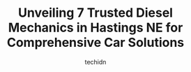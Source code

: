 ---
layout: ampstory
image: https://images.unsplash.com/photo-1610205296127-02e7366806e4?ixlib=rb-4.0.3&ixid=MnwxMjA3fDB8MHxwaG90by1wYWdlfHx8fGVufDB8fHx8&auto=format&fit=crop&w=640&h=853&q=80
author: techidn
featured: false
description: Entrust your vehicle to the 7 best Diesel Mechanic in Hastings NE, USA and experience the difference they can make. With their extensive knowledge, state-of-the-art facilities, and commitmen
title: Unveiling 7 Trusted Diesel Mechanics in Hastings NE for Comprehensive Car Solutions
cover:
   title: Unveiling 7 Trusted Diesel Mechanics in Hastings NE for Comprehensive Car Solutions
   subtitle: Rickpate
   background: https://images.unsplash.com/photo-1610205296127-02e7366806e4?ixlib=rb-4.0.3&ixid=MnwxMjA3fDB8MHxwaG90by1wYWdlfHx8fGVufDB8fHx8&auto=format&fit=crop&w=640&h=853&q=80

pages: 
 - layout: thirds
   top: <h1>#1 Quick Lane Tire & Auto Center</h1>
   bottom: "<p>Although everyone is very friendly at this location, I took my car in for an oil change and was told I would probably need new tires so I had them order 4 new tires. I we</p>"
   background: https://www.knot35.com/toplist/wp-content/uploads/2023/06/best-diesel-mechanic-1-in-hastings-ne-1685838402.png
   backgroundblur: true
 - layout: thirds
   top: <h1>#2 Pats Auto Repair & Towing</h1>
   bottom: "<p>305 S Denver Ave, Hastings, NE 68901, United States</p>"
   background: https://www.knot35.com/toplist/wp-content/uploads/2023/06/best-diesel-mechanic-2-in-hastings-ne-1685838403.png
   cta:
      link: https://www.knot35.com/toplist/unveiling-7-trusted-diesel-mechanics-in-hastings-ne-for-comprehensive-car-solutions/
      text: Unveiling 7 Trusted Diesel Mechanics in Hastings NE for Comprehensive Car Solutions
 - layout: thirds
   top: <h1>#3 Ace Automotive Inc</h1>
   bottom: "<p>223 S Hastings Ave, Hastings, NE 68901, United States</p>"
   background: https://www.knot35.com/toplist/wp-content/uploads/2023/06/best-diesel-mechanic-3-in-hastings-ne-1685838404.jpeg
   cta:
      link: https://www.knot35.com/toplist/unveiling-7-trusted-diesel-mechanics-in-hastings-ne-for-comprehensive-car-solutions/
      text: Unveiling 7 Trusted Diesel Mechanics in Hastings NE for Comprehensive Car Solutions
 - layout: thirds
   top: <h1>#4 Connot Auto Care</h1>
   bottom: "<p>212 N Lexington Ave, Hastings, NE 68901, United States</p>"
   background: https://images.unsplash.com/photo-1549241520-425e3dfc01cb?ixlib=rb-4.0.3&ixid=MnwxMjA3fDB8MHxwaG90by1wYWdlfHx8fGVufDB8fHx8&auto=format&fit=crop&w=640&h=853&q=80
   cta:
      link: https://www.knot35.com/toplist/unveiling-7-trusted-diesel-mechanics-in-hastings-ne-for-comprehensive-car-solutions/
      text: Unveiling 7 Trusted Diesel Mechanics in Hastings NE for Comprehensive Car Solutions
 - layout: thirds
   top: <h1>#5 Thomsen Oil Co</h1>
   bottom: "<p>806 E South St, Hastings, NE 68901, United States</p>"
   background: https://images.unsplash.com/photo-1632260260864-caf7fde5ec36?ixlib=rb-4.0.3&ixid=MnwxMjA3fDB8MHxwaG90by1wYWdlfHx8fGVufDB8fHx8&auto=format&fit=crop&w=640&h=853&q=80
   cta:
      link: https://www.knot35.com/toplist/unveiling-7-trusted-diesel-mechanics-in-hastings-ne-for-comprehensive-car-solutions/
      text: Unveiling 7 Trusted Diesel Mechanics in Hastings NE for Comprehensive Car Solutions
 - layout: thirds
   top: <h1>#6 Lakeside Body Shop</h1>
   bottom: "<p>2111 N Lincoln Ave, Hastings, NE 68901, United States</p>"
   background: https://images.unsplash.com/photo-1541356665065-22676f35dd40?ixlib=rb-4.0.3&ixid=MnwxMjA3fDB8MHxwaG90by1wYWdlfHx8fGVufDB8fHx8&auto=format&fit=crop&w=640&h=853&q=80
   cta:
      link: https://www.knot35.com/toplist/unveiling-7-trusted-diesel-mechanics-in-hastings-ne-for-comprehensive-car-solutions/
      text: Unveiling 7 Trusted Diesel Mechanics in Hastings NE for Comprehensive Car Solutions
 - layout: thirds
   top: <h1>#7 Chappys Auto Maintenance</h1>
   bottom: "<p>1010 W J St, Hastings, NE 68901, United States</p>"
   background: https://images.unsplash.com/photo-1602536052359-ef94c21c5948?ixlib=rb-4.0.3&ixid=MnwxMjA3fDB8MHxwaG90by1wYWdlfHx8fGVufDB8fHx8&auto=format&fit=crop&w=640&h=853&q=80
   cta:
      link: https://www.knot35.com/toplist/unveiling-7-trusted-diesel-mechanics-in-hastings-ne-for-comprehensive-car-solutions/
      text: Unveiling 7 Trusted Diesel Mechanics in Hastings NE for Comprehensive Car Solutions
 - layout: thirds
   middle: Continue reading...
   background: https://images.unsplash.com/photo-1618556658017-fd9c732d1360?ixlib=rb-4.0.3&ixid=MnwxMjA3fDB8MHxwaG90by1wYWdlfHx8fGVufDB8fHx8&auto=format&fit=crop&w=640&h=853&q=80
   cta:
      link: https://www.knot35.com/toplist/unveiling-7-trusted-diesel-mechanics-in-hastings-ne-for-comprehensive-car-solutions/
      text: Unveiling 7 Trusted Diesel Mechanics in Hastings NE for Comprehensive Car Solutions
      
---